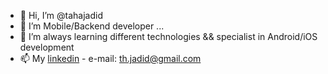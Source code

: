 - 👋 Hi, I’m @tahajadid
- 👀 I’m Mobile/Backend developer ...
- 🌱 I’m always learning different technologies && specialist in Android/iOS development
- 📫 My [linkedin](https://www.linkedin.com/in/taha-jadid/)  -  e-mail: th.jadid@gmail.com

<!---
tahajadid/tahajadid is a ✨ special ✨ repository because its `README.md` (this file) appears on your GitHub profile.
You can click the Preview link to take a look at your changes.
--->
